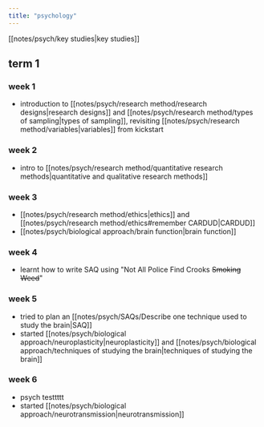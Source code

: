 ```yaml
---
title: "psychology"
---
```

[[notes/psych/key studies|key studies]] 
## term 1
### week 1
- introduction to [[notes/psych/research method/research designs|research designs]] and [[notes/psych/research method/types of sampling|types of sampling]], revisiting [[notes/psych/research method/variables|variables]] from kickstart
### week 2
- intro to [[notes/psych/research method/quantitative research methods|quantitative and qualitative research methods]]
### week 3
- [[notes/psych/research method/ethics|ethics]] and [[notes/psych/research method/ethics#remember CARDUD|CARDUD]] 
- [[notes/psych/biological approach/brain function|brain function]] 
### week 4
- learnt how to write SAQ using "Not All Police Find Crooks ~~Smoking Weed~~"
### week 5
- tried to plan an [[notes/psych/SAQs/Describe one technique used to study the brain|SAQ]]
- started [[notes/psych/biological approach/neuroplasticity|neuroplasticity]] and [[notes/psych/biological approach/techniques of studying the brain|techniques of studying the brain]] 
### week 6 
- psych testtttt
- started [[notes/psych/biological approach/neurotransmission|neurotransmission]]